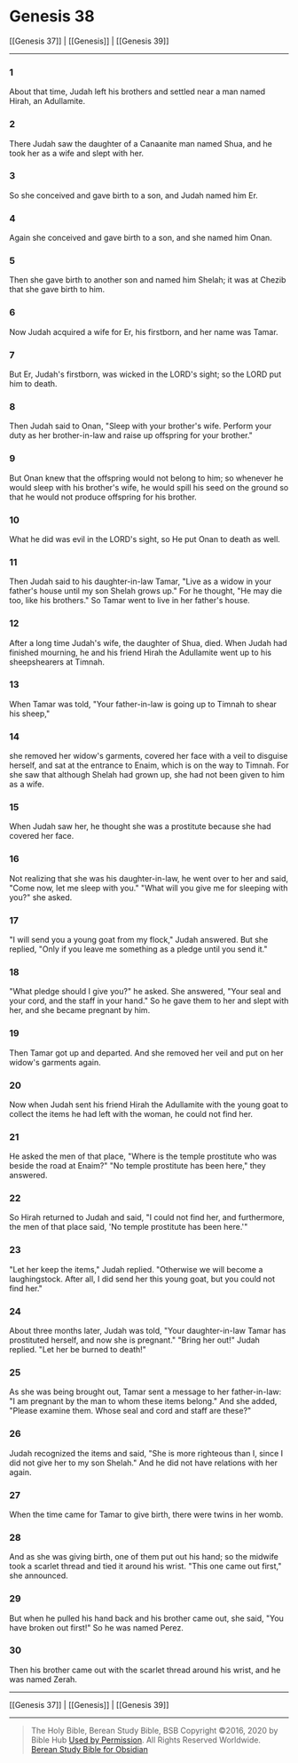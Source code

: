# Genesis 38

[[Genesis 37]] | [[Genesis]] | [[Genesis 39]]

---

### 1
About that time, Judah left his brothers and settled near a man named Hirah, an Adullamite.

### 2
There Judah saw the daughter of a Canaanite man named Shua, and he took her as a wife and slept with her.

### 3
So she conceived and gave birth to a son, and Judah named him Er.

### 4
Again she conceived and gave birth to a son, and she named him Onan.

### 5
Then she gave birth to another son and named him Shelah; it was at Chezib that she gave birth to him.

### 6
Now Judah acquired a wife for Er, his firstborn, and her name was Tamar.

### 7
But Er, Judah's firstborn, was wicked in the LORD's sight; so the LORD put him to death.

### 8
Then Judah said to Onan, "Sleep with your brother's wife. Perform your duty as her brother-in-law and raise up offspring for your brother."

### 9
But Onan knew that the offspring would not belong to him; so whenever he would sleep with his brother's wife, he would spill his seed on the ground so that he would not produce offspring for his brother.

### 10
What he did was evil in the LORD's sight, so He put Onan to death as well.

### 11
Then Judah said to his daughter-in-law Tamar, "Live as a widow in your father's house until my son Shelah grows up." For he thought, "He may die too, like his brothers." So Tamar went to live in her father's house.

### 12
After a long time Judah's wife, the daughter of Shua, died. When Judah had finished mourning, he and his friend Hirah the Adullamite went up to his sheepshearers at Timnah.

### 13
When Tamar was told, "Your father-in-law is going up to Timnah to shear his sheep,"

### 14
she removed her widow's garments, covered her face with a veil to disguise herself, and sat at the entrance to Enaim, which is on the way to Timnah. For she saw that although Shelah had grown up, she had not been given to him as a wife.

### 15
When Judah saw her, he thought she was a prostitute because she had covered her face.

### 16
Not realizing that she was his daughter-in-law, he went over to her and said, "Come now, let me sleep with you." "What will you give me for sleeping with you?" she asked.

### 17
"I will send you a young goat from my flock," Judah answered. But she replied, "Only if you leave me something as a pledge until you send it."

### 18
"What pledge should I give you?" he asked. She answered, "Your seal and your cord, and the staff in your hand." So he gave them to her and slept with her, and she became pregnant by him.

### 19
Then Tamar got up and departed. And she removed her veil and put on her widow's garments again.

### 20
Now when Judah sent his friend Hirah the Adullamite with the young goat to collect the items he had left with the woman, he could not find her.

### 21
He asked the men of that place, "Where is the temple prostitute who was beside the road at Enaim?" "No temple prostitute has been here," they answered.

### 22
So Hirah returned to Judah and said, "I could not find her, and furthermore, the men of that place said, 'No temple prostitute has been here.'"

### 23
"Let her keep the items," Judah replied. "Otherwise we will become a laughingstock. After all, I did send her this young goat, but you could not find her."

### 24
About three months later, Judah was told, "Your daughter-in-law Tamar has prostituted herself, and now she is pregnant." "Bring her out!" Judah replied. "Let her be burned to death!"

### 25
As she was being brought out, Tamar sent a message to her father-in-law: "I am pregnant by the man to whom these items belong." And she added, "Please examine them. Whose seal and cord and staff are these?"

### 26
Judah recognized the items and said, "She is more righteous than I, since I did not give her to my son Shelah." And he did not have relations with her again.

### 27
When the time came for Tamar to give birth, there were twins in her womb.

### 28
And as she was giving birth, one of them put out his hand; so the midwife took a scarlet thread and tied it around his wrist. "This one came out first," she announced.

### 29
But when he pulled his hand back and his brother came out, she said, "You have broken out first!" So he was named Perez.

### 30
Then his brother came out with the scarlet thread around his wrist, and he was named Zerah.

---

[[Genesis 37]] | [[Genesis]] | [[Genesis 39]]

---

> The Holy Bible, Berean Study Bible, BSB
> Copyright &copy;2016, 2020 by Bible Hub
> [Used by Permission](https://berean.bible/terms.htm). All Rights Reserved Worldwide.
> [Berean Study Bible for Obsidian](https://github.com/gapmiss/berean-study-bible-for-obsidian)

